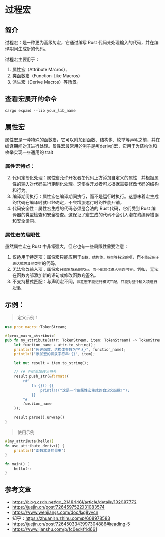 # 过程宏

## 简介

过程宏：是一种更为高级的宏，它通过编写 Rust 代码来处理输入的代码，并在编译期间生成新的代码。

过程宏主要用于：

1. 属性宏（Attribute Macros）、
2. 类函数宏（Function-Like Macros）
3. 派生宏（Derive Macros）等场景。

## 查看宏展开的命令

```shell
cargo expand --lib your_lib_name
```

## 属性宏

属性宏是一种特殊的函数宏，它可以附加到函数、结构体、枚举等声明之前，并在编译期间对其进行处理。属性宏最常用的例子是#[derive]宏，它用于为结构体和枚举实现一些通用的 trait

### 属性宏特点：

2. 代码定制化处理：属性宏允许开发者在代码上方添加自定义的属性，并根据属性的输入对代码进行定制化处理。这使得开发者可以根据需要修改代码的结构和行为。
3. 编译期间执行：属性宏在编译期间执行，而不是运行时执行。这意味着宏生成的代码在编译时就已经确定，不会增加运行时的性能开销。
4. 代码安全性：属性宏生成的代码必须是合法的 Rust 代码，它们受到 Rust 编译器的类型检查和安全检查。这保证了宏生成的代码不会引入潜在的编译错误和安全漏洞。

### 属性宏的局限性

虽然属性宏在 Rust 中非常强大，但它也有一些局限性需要注意：

1. 仅适用于特定项：属性宏只能应用于`函数、结构体、枚举等特定的项`，而`不能应用于表达式等其他类型`的代码。
2. 无法修改输入项：属性宏`只能生成新的代码，而不能修改输入项的内容`。例如，无法在函数内部添加新的语句或修改函数的签名。
3. 不支持模式匹配：与声明宏不同，`属性宏不能进行模式匹配，只能对整个输入项进行处理`。

## 示例：

> 定义示例 1

```rust
use proc_macro::TokenStream;

#[proc_macro_attribute]
pub fn my_attribute(attr: TokenStream, item: TokenStream) -> TokenStream {
    let function_name = attr.to_string();
    println!("传递函数、结构体参数名字:{}", function_name);
    println!("添加宏的函数字符串:{}", item);

    let mut result = item.to_string();

    // r# 不用添加转义符号
    result.push_str(&format!(
        r#"
            fn {}() {{
                println!("这是一个由属性宏生成的自定义函数!");
            }}
        "#,
        function_name
    ));

    result.parse().unwrap()
}
```

> 使用示例

```rust
#[my_attribute(hello)]
fn use_attribute_derive() {
    println!("函数本身的调用")
}

fn main() {
    hello();
}
```

## 参考文章

- https://blog.csdn.net/qq_21484461/article/details/132087772
- https://juejin.cn/post/7264597522031083574
- https://www.wenjiangs.com/doc/lag8vvcn
- 知乎：https://zhuanlan.zhihu.com/p/608978583
- https://juejin.cn/post/7264503343997304886#heading-5
- https://www.jianshu.com/p/fc0ed4f4d661
